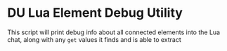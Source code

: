 # DU Lua Element Debug Utility

This script will print debug info about all connected elements into the Lua chat, along with any `get` values it finds and is able to extract